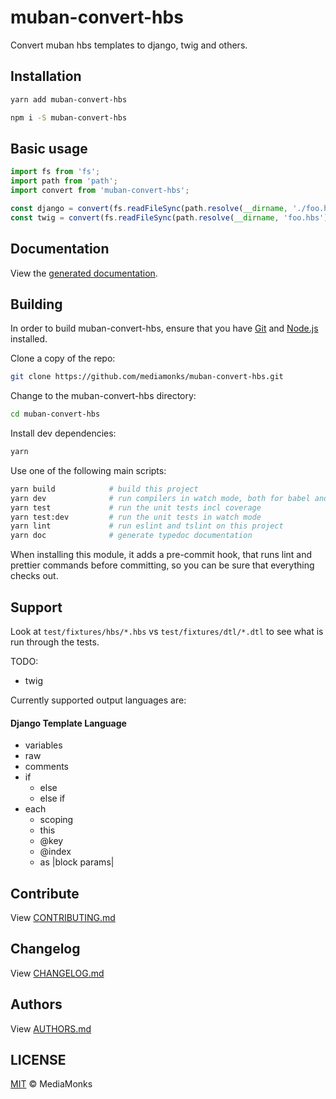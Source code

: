 # muban-convert-hbs

Convert muban hbs templates to django, twig and others.

## Installation

```sh
yarn add muban-convert-hbs
```

```sh
npm i -S muban-convert-hbs
```

## Basic usage

```ts
import fs from 'fs';
import path from 'path';
import convert from 'muban-convert-hbs';

const django = convert(fs.readFileSync(path.resolve(__dirname, './foo.hbs'), 'utf-8'), 'dtl');
const twig = convert(fs.readFileSync(path.resolve(__dirname, 'foo.hbs'), 'utf-8'), 'twig');
```


## Documentation

View the [generated documentation](http://mediamonks.github.io/muban-convert-hbs/).


## Building

In order to build muban-convert-hbs, ensure that you have [Git](http://git-scm.com/downloads)
and [Node.js](http://nodejs.org/) installed.

Clone a copy of the repo:
```sh
git clone https://github.com/mediamonks/muban-convert-hbs.git
```

Change to the muban-convert-hbs directory:
```sh
cd muban-convert-hbs
```

Install dev dependencies:
```sh
yarn
```

Use one of the following main scripts:
```sh
yarn build            # build this project
yarn dev              # run compilers in watch mode, both for babel and typescript
yarn test             # run the unit tests incl coverage
yarn test:dev         # run the unit tests in watch mode
yarn lint             # run eslint and tslint on this project
yarn doc              # generate typedoc documentation
```

When installing this module, it adds a pre-commit hook, that runs lint and prettier commands
before committing, so you can be sure that everything checks out.

## Support

Look at `test/fixtures/hbs/*.hbs` vs `test/fixtures/dtl/*.dtl` to see what is run through the tests.

TODO:
  * twig
  
Currently supported output languages are:

#### Django Template Language

* variables
* raw
* comments
* if
  * else
  * else if
* each
  * scoping
  * this
  * @key
  * @index
  * as |block params|

## Contribute

View [CONTRIBUTING.md](./CONTRIBUTING.md)


## Changelog

View [CHANGELOG.md](./CHANGELOG.md)


## Authors

View [AUTHORS.md](./AUTHORS.md)


## LICENSE

[MIT](./LICENSE) © MediaMonks



